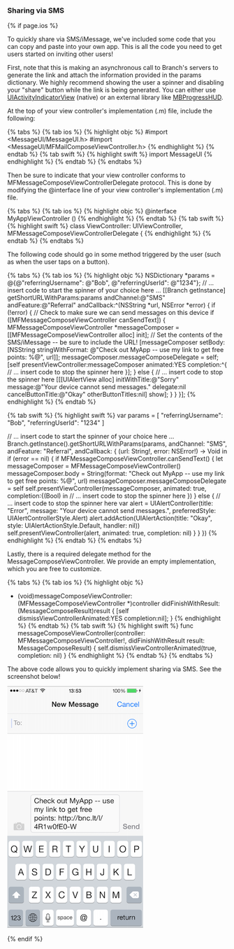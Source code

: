 ### Sharing via SMS

{% if page.ios %}

To quickly share via SMS/iMessage, we've included some code that you can copy and paste into your own app. This is all the code you need to get users started on inviting other users!

First, note that this is making an asynchronous call to Branch's servers to generate the link and attach the information provided in the params dictionary. We highly recommend showing the user a spinner and disabling your "share" button while the link is being generated. You can either use [UIActivityIndicatorView](https://developer.apple.com/library/ios/documentation/UIKit/Reference/UIActivityIndicatorView_Class/index.html) (native) or an external library like [MBProgressHUD](https://github.com/jdg/MBProgressHUD). 


At the top of your view controller's implementation (.m) file, include the following:

{% tabs %}
{% tab ios %}
{% highlight objc %}
#import <MessageUI/MessageUI.h>
#import <MessageUI/MFMailComposeViewController.h>
{% endhighlight %}
{% endtab %}
{% tab swift %}
{% highlight swift %}
import MessageUI
{% endhighlight %}
{% endtab %}
{% endtabs %}


Then be sure to indicate that your view controller conforms to MFMessageComposeViewControllerDelegate protocol. This is done by modifying the @interface line of your view controller's implementation (.m) file.

{% tabs %}
{% tab ios %}
{% highlight objc %}
@interface MyAppViewController () <MFMessageComposeViewControllerDelegate>
{% endhighlight %}
{% endtab %}
{% tab swift %}
{% highlight swift %}
class ViewController: UIViewController, MFMessageComposeViewControllerDelegate {
{% endhighlight %}
{% endtab %}
{% endtabs %}


The following code should go in some method triggered by the user (such as when the user taps on a button).

{% tabs %}
{% tab ios %}
{% highlight objc %}
NSDictionary *params = @{@"referringUsername": @"Bob",
                         @"referringUserId": @"1234"};
// ... insert code to start the spinner of your choice here ...
[[Branch getInstance] getShortURLWithParams:params
                                 andChannel:@"SMS"
                                 andFeature:@"Referral"
                                andCallback:^(NSString *url, NSError *error) {
    if (!error) {
        // Check to make sure we can send messages on this device
        if ([MFMessageComposeViewController canSendText]) {
            MFMessageComposeViewController *messageComposer =
                [[MFMessageComposeViewController alloc] init];
            // Set the contents of the SMS/iMessage -- be sure to include the URL!
            [messageComposer setBody:[NSString stringWithFormat:
                @"Check out MyApp -- use my link to get free  points: %@", url]];
            messageComposer.messageComposeDelegate = self;
            [self presentViewController:messageComposer animated:YES completion:^{
                // ... insert code to stop the spinner here
            }];
        } else {
            // ... insert code to stop the spinner here
            [[[UIAlertView alloc] initWithTitle:@"Sorry"
                                        message:@"Your device cannot send messages."
                                       delegate:nil
                              cancelButtonTitle:@"Okay"
                              otherButtonTitles:nil] show];
        }
    }
}];
{% endhighlight %}
{% endtab %}

{% tab swift %}
{% highlight swift %}
var params = [ "referringUsername": "Bob",
                "referringUserId": "1234" ]

// ... insert code to start the spinner of your choice here ...
Branch.getInstance().getShortURLWithParams(params,
                                           andChannel: "SMS",
                                           andFeature: "Referral",
                                           andCallback: { (url: String!, error: NSError!) -> Void in
    if (error == nil) {
        if MFMessageComposeViewController.canSendText() {
            let messageComposer = MFMessageComposeViewController()
            messageComposer.body = String(format: "Check out MyApp -- use my link to get free  points: %@", url)
            messageComposer.messageComposeDelegate = self
            self.presentViewController(messageComposer, animated: true, completion:{(Bool) in
                // ... insert code to stop the spinner here
            })
        } else {
            // ... insert code to stop the spinner here
            var alert = UIAlertController(title: "Error", message: "Your device cannot send messages.", preferredStyle: UIAlertControllerStyle.Alert)
            alert.addAction(UIAlertAction(title: "Okay", style: UIAlertActionStyle.Default, handler: nil))
            self.presentViewController(alert, animated: true, completion: nil)
        }
    }
})
{% endhighlight %}
{% endtab %}
{% endtabs %}


Lastly, there is a required delegate method for the MessageComposeViewController. We provide an empty implementation, which you are free to customize.

{% tabs %}
{% tab ios %}
{% highlight objc %}
- (void)messageComposeViewController:(MFMessageComposeViewController *)controller
                 didFinishWithResult:(MessageComposeResult)result {
    [self dismissViewControllerAnimated:YES completion:nil];
}
{% endhighlight %}
{% endtab %}
{% tab swift %}
{% highlight swift %}
func messageComposeViewController(controller: MFMessageComposeViewController!, didFinishWithResult result: MessageComposeResult) {
    self.dismissViewControllerAnimated(true, completion: nil)
}
{% endhighlight %}
{% endtab %}
{% endtabs %}


The above code allows you to quickly implement sharing via SMS. See the screenshot below!

![sms screenshot](/img/ingredients/sdk_links/ios_sms.png)
 
{% endif %}